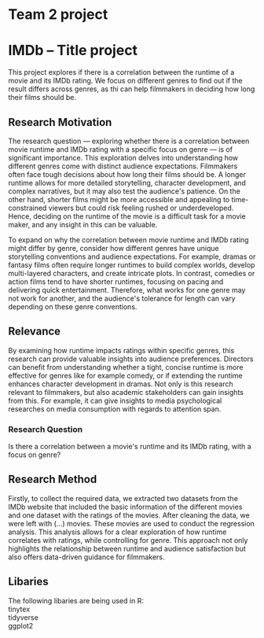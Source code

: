 # Team 2 project

# IMDb – Title project 
This project explores if there is a correlation between the runtime of a movie and its IMDb rating. We focus on different genres to find out if the result differs across genres, as thi can help filmmakers in deciding how long their films should be. 

## Research Motivation 
The research question — exploring whether there is a correlation between movie runtime and IMDb rating with a specific focus on genre — is of significant importance. This exploration delves into understanding how different genres come with distinct audience expectations. Filmmakers often face tough decisions about how long their films should be. A longer runtime allows for more detailed storytelling, character development, and complex narratives, but it may also test the audience's patience. On the other hand, shorter films might be more accessible and appealing to time-constrained viewers but could risk feeling rushed or underdeveloped. Hence, deciding on the runtime of the movie is a difficult task for a movie maker, and any insight in this can be valuable. 

To expand on why the correlation between movie runtime and IMDb rating might differ by genre, consider how different genres have unique storytelling conventions and audience expectations. For example, dramas or fantasy films often require longer runtimes to build complex worlds, develop multi-layered characters, and create intricate plots. In contrast, comedies or action films tend to have shorter runtimes, focusing on pacing and delivering quick entertainment. Therefore, what works for one genre may not work for another, and the audience's tolerance for length can vary depending on these genre conventions.

## Relevance 
By examining how runtime impacts ratings within specific genres, this research can provide valuable insights into audience preferences. Directors can benefit from understanding whether a tight, concise runtime is more effective for genres like for example comedy, or if extending the runtime enhances character development in dramas. Not only is this research relevant to filmmakers, but also academic stakeholders can gain insights from this. For example, it can give insights to media psychological researches on media consumption with regards to attention span. 

### Research Question 
Is there a correlation between a movie's runtime and its IMDb rating, with a focus on genre?

## Research Method 
Firstly, to collect the required data, we extracted two datasets from the IMDb website that included the basic information of the different movies and one dataset with the ratings of the movies. After cleaning the data, we were left with  (...) movies. These movies are used to conduct the regression analysis. This analysis allows for a clear exploration of how runtime correlates with ratings, while controlling for genre. This approach not only highlights the relationship between runtime and audience satisfaction but also offers data-driven guidance for filmmakers.

## Libaries 
The following libaries are being used in R:  
  tinytex  
  tidyverse  
  ggplot2  